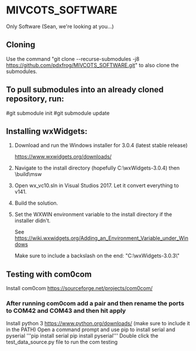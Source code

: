 # MIVCOTS_SOFTWARE
Only Software (Sean, we're looking at you...)

## Cloning
Use the command "git clone --recurse-submodules -j8 https://github.com/pdxfrog/MIVCOTS_SOFTWARE.git" to also clone the submodules.

## To pull submodules into an already cloned repository, run:
#git submodule init
#git submodule update

## Installing wxWidgets:
1. Download and run the Windows installer for 3.0.4 (latest stable release)

   https://www.wxwidgets.org/downloads/
   
2. Navigate to the install directory (hopefully C:\wxWidgets-3.0.4) then \build\msw
3. Open wx_vc10.sln in Visual Studios 2017. Let it convert everything to v141.
4. Build the solution.
5. Set the WXWIN environment variable to the install directory if the installer didn't. 
   
   See https://wiki.wxwidgets.org/Adding_an_Environment_Variable_under_Windows
   
   Make sure to include a backslash on the end: "C:\wxWidgets-3.0.3\\"
   
## Testing with com0com
Install com0com https://sourceforge.net/projects/com0com/
### After running com0com add a pair and then rename the ports to COM42 and COM43 and then hit apply
Install python 3 https://www.python.org/downloads/ (make sure to include it in the PATH)
Open a command prompt and use pip to install serial and pyserial
'''pip install serial
pip install pyserial'''
Double click the test_data_source.py file to run the com testing
